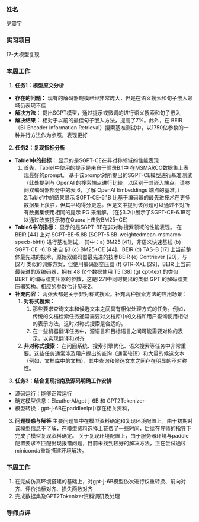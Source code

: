 ### 姓名
罗震宇

### 实习项目
17-大模型复现

### 本周工作

1. **任务1：模型原文分析**
* **存在的问题：** 现有的解码器规模已经非常庞大，但是在语义搜索和句子嵌入领域仍表现不佳
* **解决方法：** 提出SGPT模型，通过提示或微调的进行语义搜索和句子嵌入
* **解决结果：** 相对于以前的最佳句子嵌入方法，提高了7%。此外，在 BEIR（Bi-Encoder Information Retrieval）搜索基准测试中，以1750亿参数的一种并行方法作为参照，表现更好



2. **任务2：复现指标分析**
* **Table1中的指标：** 显示的是SGPT-CE在非对称领域的性能表现
  1. 首先，Table1中使用的提示是来自于附录B.1中 在MSMARCO数据集上表现最好的prompt。
基于该prompt对所提出的SGPT-CE模型进行基准测试（此处提到与 OpenAI 的搜索端点进行比较，以区别于其嵌入端点。请参阅双编码器部分中的表 6，了解 OpenAI Embeddings 端点的基准。）
  2.Table1中的结果显示 SGPT-CE-6.1B 比基于编码器的最先进技术在更多数据集上获胜，但其平均得分更差。但是文中提到该问题可以通过不对所有数据集使用相同的提示 PG 来缓解。（在§3.2中展示了SGPT-CE-6.1B可以通过改变提示符在Quora上击败BM25+CE）
* **Table6中的指标：** 显示的是SGPT-BE在非对称搜索领域的性能表现。
在 BEIR [44] 上对 SGPT-BE-5.8B (SGPT-5.8B-weightedmean-msmarco-specb-bitfit) 进行基准测试，
其中：a) BM25 [41]，非语义快速基线 (b) SGPT-CE -6.1B 来自 §3 (c) BM25+CE [44]，BEIR (d) TAS-B [17] 上当前整体最先进的技术，原始双编码器最先进的技术BEIR (e) Contriever [20]，与 [27] 类似的训练方案，但使用编码器变压器 (f) GTR-XXL [29]，BEIR 上当前最先进的双编码器，拥有 48 亿个数据使用 T5 [38] (g) cpt-text 的类似 BERT 的编码器变压器的参数，这是[27]中同时提出的类似 GPT 的解码器变压器架构。相应的参数估计见表2。
* **补充内容：** 两张表都是关于非对称式搜索。补充两种搜索方法的应用场景：
   1. **对称式搜索：**
      1. 那些要求查询文本和候选文本之间具有相似处理方式的任务。例如，传统的文档检索任务通常需要对文档库中的文档和用户查询使用相似的表示方法，这时对称式搜索是合适的。
      2.	在一些机器翻译任务中，源语言和目标语言之间可能需要对称的表示，以实现翻译和对齐
   2. **非对称式搜索：**
	     在问回系统、搜索引擎优化、语义搜索等任务中非常重要。这些任务通常涉及用户提出的查询（通常较短）和大量的候选文本（例如，文档库中的文档），其中查询和候选文本之间存在明显的不对称性。
3. **任务3：结合复现指南及源码明确工作安排**
* 源码运行：能够正常运行
* 确定模型信息：EleutherAI/gpt-j-6B 和 GPT2Tokenizer
* 模型转换：gpt-j-6B在paddlenlp中存在相关资料，
3. **问题疑惑与解答**
主要问题集中在模型资料确定和复现环境配置上。由于初期对该模型信息不了解，在模型资料选择上花费了一些时间，后续在导师的指导下完成了模型复现资料确定。
关于复现环境配置上，由于服务器环境与paddle配置要求不匹配出现报错问题，目前未找到较好的解决方法，正在尝试通过miniconda重新搭建环境解决。


### 下周工作

1. 在完成仿真环境搭建的基础上，对gpt-j-6B模型依次进行权重转换、前向对齐、评价指标对齐、损失函数对齐
3. 完成数据集及GPT2Tokenizer资料调研及处理

### 导师点评

